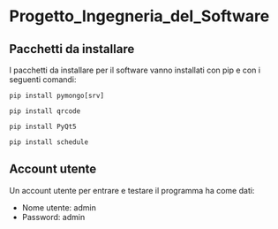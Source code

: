 # Progetto_Ingegneria_del_Software

## Pacchetti da installare

I pacchetti da installare per il software vanno installati con pip e con i seguenti comandi:

```
pip install pymongo[srv]
```

```
pip install qrcode
```

```
pip install PyQt5
```

```
pip install schedule
```

## Account utente

Un account utente per entrare e testare il programma ha come dati:

- Nome utente: admin
- Password: admin
